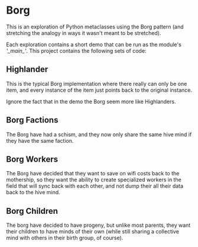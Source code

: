 # Borg

This is an exploration of Python metaclasses using the Borg pattern
(and stretching the analogy in ways it wasn't meant to be stretched).

Each exploration contains a short demo that can be run as the module's
*'\__main\__'*. This project contains the following sets of code:

## Highlander

This is the typical Borg implementation where there really can only be
one item, and every instance of the item just points back to the
original instance.

Ignore the fact that in the demo the Borg seem more like Highlanders.

## Borg Factions

The Borg have had a schism, and they now only share the same hive mind
if they have the same faction.

## Borg Workers

The Borg have decided that they want to save on wifi costs back to the
mothership, so they want the ability to create specialized workers in 
the field that will sync back with each other, and not dump their all
their data back to the hive mind.

## Borg Children

The borg have decided to have progeny, but unlike most parents, they
want their children to have minds of their own (while still sharing a
collective mind with others in their birth group, of course).
